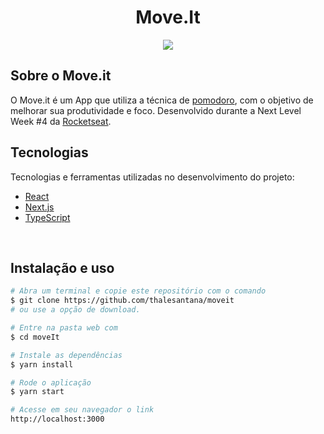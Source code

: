 <h1 align="center">Move.It</h1>

<p align="center" >
  <img src="https://i.picasion.com/pic90/27adfebb8d1f67a180e30f9f2bbd70fd.gif"/>
</p>

## Sobre o Move.it

O <a src="moveit-thalesantana.vercel.app">Move.it</a> é um App que utiliza a técnica de [pomodoro](https://pt.wikipedia.org/wiki/T%C3%A9cnica_pomodoro), com o objetivo de melhorar sua produtividade e foco. Desenvolvido durante a Next Level Week #4 da [Rocketseat](https://rocketseat.com.br/).

## Tecnologias

Tecnologias e ferramentas utilizadas no desenvolvimento do projeto:

- [React](https://reactjs.org/)
- [Next.js](https://nextjs.org/)
- [TypeScript](https://www.typescriptlang.org/)
<br>

## Instalação e uso

```bash
# Abra um terminal e copie este repositório com o comando
$ git clone https://github.com/thalesantana/moveit
# ou use a opção de download.

# Entre na pasta web com 
$ cd moveIt

# Instale as dependências
$ yarn install

# Rode o aplicação
$ yarn start

# Acesse em seu navegador o link
http://localhost:3000
```

<br>
